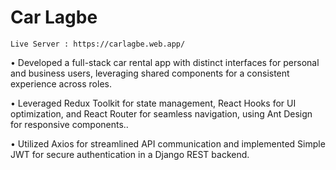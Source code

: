 # Car Lagbe

`Live Server : https://carlagbe.web.app/`

• Developed a full-stack car rental app with distinct interfaces for personal and business users,
 leveraging shared components for a consistent experience across roles.

• Leveraged Redux Toolkit for state management, React Hooks for UI optimization, and React
 Router for seamless navigation, using Ant Design for responsive components..

• Utilized Axios for streamlined API communication and implemented Simple JWT for secure
 authentication in a Django REST backend.

